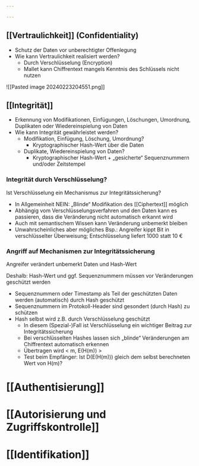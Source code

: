 ```yaml
---

---
```


## [[Vertraulichkeit]] (Confidentiality) 
- Schutz der Daten vor unberechtigter Offenlegung 
- Wie kann Vertraulichkeit realisiert werden? 
	- Durch Verschlüsselung (Encryption) 
	- Mallet kann Chiffrentext mangels Kenntnis des Schlüssels nicht nutzen

![[Pasted image 20240223204551.png]]

## [[Integrität]]

- Erkennung von Modifikationen, Einfügungen, Löschungen, Umordnung, Duplikaten oder Wiedereinspielung von Daten 
- Wie kann Integrität gewährleistet werden? 
	- Modifikation, Einfügung, Löschung, Umordnung? 
		- Kryptographischer Hash-Wert über die Daten
	- Duplikate, Wiedereinspielung von Daten?  
		- Kryptographischer Hash-Wert + „gesicherte“ Sequenznummern und/oder Zeitstempel

### Integrität durch Verschlüsselung?
Ist Verschlüsselung ein Mechanismus zur Integritätssicherung?  
- In Allgemeinheit NEIN: „Blinde“ Modifikation des [[Ciphertext]] möglich 
- Abhängig vom Verschlüsselungsverfahren und den Daten kann es passieren, dass die Veränderung nicht automatisch erkannt wird 
- Auch mit semantischem Wissen kann Veränderung unbemerkt bleiben 
- Unwahrscheinliches aber mögliches Bsp.: Angreifer kippt Bit in verschlüsselter Überweisung; Entschlüsselung liefert 1000 statt 10 €

### Angriff auf Mechanismen zur Integritätssicherung 
Angreifer verändert unbemerkt Daten und Hash-Wert 

Deshalb: Hash-Wert und ggf. Sequenznummern müssen vor Veränderungen geschützt werden 
- Sequenznummern oder Timestamp als Teil der geschützten Daten werden (automatisch) durch Hash geschützt 
- Sequenznummern im Protokoll-Header sind gesondert (durch Hash) zu schützen 
- Hash selbst wird z.B. durch Verschlüsselung geschützt 
	- In diesem (Spezial-)Fall ist Verschlüsselung ein wichtiger Beitrag zur Integritätssicherung 
	- Bei verschlüsselten Hashes lassen sich „blinde“ Veränderungen am Chiffrentext automatisch erkennen 
	- Übertragen wird < m, E(H(m)) > 
	- Test beim Empfänger: Ist D(E(H(m))) gleich dem selbst berechneten Wert von H(m)?

# [[Authentisierung]]

# [[Autorisierung und Zugriffskontrolle]]

# [[Identifikation]]
